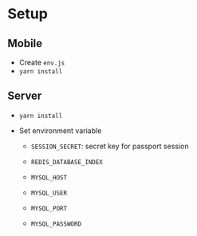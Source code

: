# Setup

## Mobile

- Create `env.js`
- `yarn install`

## Server

- `yarn install`
- Set environment variable

  - `SESSION_SECRET`: secret key for passport session
  - `REDIS_DATABASE_INDEX`

  - `MYSQL_HOST`
  - `MYSQL_USER`
  - `MYSQL_PORT`
  - `MYSQL_PASSWORD`
